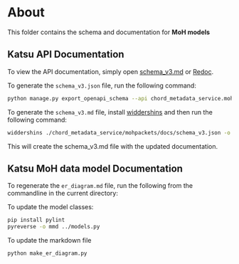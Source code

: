 # About

This folder contains the schema and documentation for **MoH models**

## Katsu API Documentation

To view the API documentation, simply open [schema_v3.md](schema_v3.md) or [Redoc](https://redocly.github.io/redoc/?url=https://raw.githubusercontent.com/CanDIG/katsu/feature/manual_schema/chord_metadata_service/mohpackets/docs/schema_manual.yml).

To generate the `schema_v3.json` file, run the following command:

```bash
python manage.py export_openapi_schema --api chord_metadata_service.mohpackets.apis.core.api | python -m json.tool > chord_metadata_service/mohpackets/docs/schema_v3.json
```

To generate the `schema_v3.md` file, install [widdershins](https://github.com/Mermade/widdershins) and then run the following command:

```bash
widdershins ./chord_metadata_service/mohpackets/docs/schema_v3.json -o ./chord_metadata_service/mohpackets/docs/schema_v3.md -u ./chord_metadata_service/mohpackets/docs/widdershins/templates/openapi3 -c true --omitHeader true
```

This will create the schema_v3.md file with the updated documentation.

## Katsu MoH data model Documentation

To regenerate the `er_diagram.md` file, run the following from the commandline in the current directory:

To update the model classes:

```bash
pip install pylint
pyreverse -o mmd ../models.py
```

To update the markdown file

```bash
python make_er_diagram.py
```
